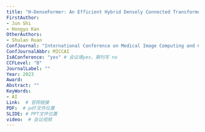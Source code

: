 ```yaml
---
title: "H-DenseFormer: An Efficient Hybrid Densely Connected Transformer for Multimodal Tumor Segmentation"
FirstAuthor:
- Jun Shi
- Hongyu Kan
OtherAuthors:
- Shulan Ruan
ConfJournal: "International Conference on Medical Image Computing and Computer-Assisted Intervention"
ConfJournalAbbr: MICCAI
IsAConference: "yes" # 会议填yes，期刊写 no
CCFLevel: "B" 
JournalLabel: ""
Year: 2023
Award: 
Abstract: ""
KeyWords:
- AI
Link:  # 官网链接 
PDF:  # pdf文件位置
SLIDE: # PPT文件位置
video:  # 会议视频
---
```

